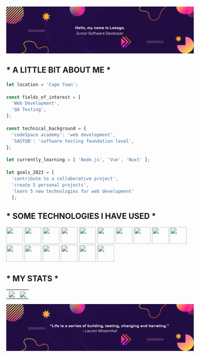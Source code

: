 ![header](modern-banner.png)

## * A LITTLE BIT ABOUT ME *

```javascript
let location = 'Cape Town';

const fields_of_interest = [
  'Web Development',
  'QA Testing',
];

const technical_background = {
  'codeSpace academy': 'web development',
  'SASTQB': 'software testing foundation level',
};

let currently_learning = [ 'Node.js', 'Vue', 'Nuxt' ];

let goals_2023 = [
  'contribute to a collaborative project',
  'create 5 personal projects',
  'learn 5 new technologies for web development'
  ];
```

## * SOME TECHNOLOGIES I HAVE USED *
<p>
<img src="https://cdn.jsdelivr.net/gh/devicons/devicon/icons/figma/figma-plain.svg" width="45" height="45"/>
<img src="https://cdn.jsdelivr.net/gh/devicons/devicon/icons/vscode/vscode-plain.svg" width="45" height="45" />
<img src="https://cdn.jsdelivr.net/gh/devicons/devicon/icons/vagrant/vagrant-plain.svg" width="45" height="45"/>
<img src="https://cdn.jsdelivr.net/gh/devicons/devicon/icons/nuxtjs/nuxtjs-plain.svg" width="45" height="45"/>
<img src="https://cdn.jsdelivr.net/gh/devicons/devicon/icons/github/github-original.svg" width="45" height="45" />
<img src="https://cdn.jsdelivr.net/gh/devicons/devicon/icons/vuejs/vuejs-plain.svg" width="45" height="45"/>
<img src="https://cdn.jsdelivr.net/gh/devicons/devicon/icons/c/c-line.svg" width="45" height="45"/>
<img src="https://cdn.jsdelivr.net/gh/devicons/devicon/icons/canva/canva-original.svg" width="45" height="45"/>
<img src="https://cdn.jsdelivr.net/gh/devicons/devicon/icons/css3/css3-plain.svg" width="45" height="45" />
<img src="https://cdn.jsdelivr.net/gh/devicons/devicon/icons/gimp/gimp-plain.svg" width="45" height="45"/>
<img src="https://cdn.jsdelivr.net/gh/devicons/devicon/icons/html5/html5-plain.svg" width="45" height="45"/>
<img src="https://cdn.jsdelivr.net/gh/devicons/devicon/icons/javascript/javascript-plain.svg" width="45" height="45"/>
<img src="https://cdn.jsdelivr.net/gh/devicons/devicon/icons/linux/linux-original.svg" width="45" height="45"/>
<img src="https://cdn.jsdelivr.net/gh/devicons/devicon/icons/nodejs/nodejs-plain.svg" width="45" height="45"/>
<img src="https://cdn.jsdelivr.net/gh/devicons/devicon/icons/slack/slack-original.svg" width="45" height="45"/>
<img src="https://cdn.jsdelivr.net/gh/devicons/devicon/icons/vim/vim-plain.svg" width="45" height="45"/>         
<p/>

## * MY STATS *
<table>
  <tr>
    <td>
      <a href="https://github.com/anuraghazra/convoychat">
        <img align="center" src="https://github-readme-stats.vercel.app/api/top-langs/?username=Chiloane-lt&layout=compact&theme=synthwave"/>
      </a>
    </td>
   <td>
     <a href="https://github.com/anuraghazra/github-readme-stats">
       <img align="center" src="https://github-readme-stats.vercel.app/api?username=Chiloane-lt&rank_icon=github&theme=synthwave&show_icons=true&hide=stars,prs"/>
     </a>
   </td>
  </tr>
</table>

![footer](modern-footer.png)

